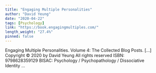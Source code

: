 ```yaml
---
title: "Engaging Multiple Personalities"
author: "David Yeung"
date: "2020-04-22"
tags: [Psychology]
link: "https://book.engagingmultiples.com/"
length_weight: "27.4%"
pinned: false
---
```


Engaging Multiple Personalities. Volume 4: The Collected Blog Posts. [...] Copyright © 2020
by David Yeung All rights reserved ISBN: 9798628359129 BISAC: Psychology / Psychopathology / Dissociative Identity ...
